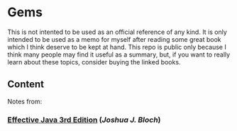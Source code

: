 # Gems

This is not intented to be used as an official reference of any kind. It is only intended to be used as a memo for myself after reading some great book which I think deserve to be kept at hand. This repo is public only because I think many people may find it useful as a summary, but, if you want to really learn about these topics, consider buying the linked books.

## Content

Notes from:

 ### [Effective Java 3rd Edition](./EffectiveJava3rdEdition) (*Joshua J. Bloch*)
